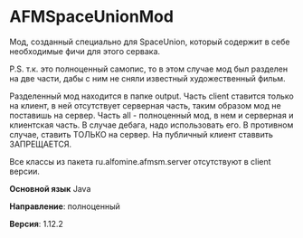 # AFMSpaceUnionMod
Мод, созданный специально для SpaceUnion, который содержит в себе необходимые фичи для этого сервака.


P.S. т.к. это полноценный самопис, то в этом случае мод был разделен на две части, дабы с ним не сняли известный художественный фильм.


Разделенный мод находится в папке output. Часть client ставится только на клиент, в ней отсутствует серверная часть, таким образом мод не поставишь на сервер.
Часть all - полноценный мод, в нем и серверная и клиентская часть. В случае дебага, надо использовать его. В противном случае, ставить ТОЛЬКО на сервер.
На публичный клиент ставвить ЗАПРЕЩАЕТСЯ.


Все классы из пакета ru.alfomine.afmsm.server отсутствуют в client версии.


**Основной язык** Java

**Направление**: полноценный

**Версия**: 1.12.2
